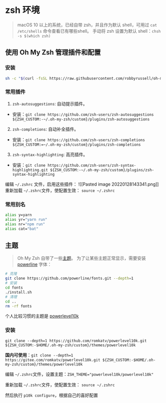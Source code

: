 # zsh 环境
> macOS 10 以上的系统，已经自带 zsh，并且作为默认 shell，可用过 `cat /etc/shells` 命令查看已有哪些shell。
> 手动将 zsh 设置为默认 shell：`chsh -s $(which zsh)`

## 使用 Oh My Zsh 管理插件和配置
### 安装
```zsh
sh -c "$(curl -fsSL https://raw.githubusercontent.com/robbyrussell/oh-my-zsh/master/tools/install.sh)"
```
### 常用插件
1. `zsh-autosuggestions`:  自动提示插件。
  -  安装：`git clone https://github.com/zsh-users/zsh-autosuggestions ${ZSH_CUSTOM:-~/.oh-my-zsh/custom}/plugins/zsh-autosuggestions`
2. `zsh-completions`:  自动补全插件。
  - 安装：`git clone https://github.com/zsh-users/zsh-completions ${ZSH_CUSTOM:=~/.oh-my-zsh/custom}/plugins/zsh-completions`
3. `zsh-syntax-highlighting`:  高亮插件。
  - 安装：`git clone https://github.com/zsh-users/zsh-syntax-highlighting.git ${ZSH_CUSTOM:-~/.oh-my-zsh/custom}/plugins/zsh-syntax-highlighting`

编辑 `~/.zshrc` 文件，启用这些插件：
  ![[Pasted image 20220128143341.png]]
 重新加载 `~/.zshrc`文件，使配置生效：
`source ~/.zshrc`

### 常用别名

```sh
alias y=yarn
alias yr="yarn run"
alias nr="npm run"
alias cat="bat"
```

## 主题
> Oh My Zsh 自带了一些[主题](https://github.com/ohmyzsh/ohmyzsh/wiki/External-themes)。
> 为了让某些主题正常显示，需要安装 [powerline](https://github.com/powerline/fonts) 字体：
```zsh
# 克隆
git clone https://github.com/powerline/fonts.git --depth=1
# 安装
cd fonts
./install.sh
# 清理
cd ..
rm -rf fonts
```
个人比较习惯的主题是 [powerlevel10k](https://github.com/romkatv/powerlevel10k)

### 安装
`git clone --depth=1 https://github.com/romkatv/powerlevel10k.git ${ZSH_CUSTOM:-$HOME/.oh-my-zsh/custom}/themes/powerlevel10k`

**国内可使用**：`git clone --depth=1 https://gitee.com/romkatv/powerlevel10k.git ${ZSH_CUSTOM:-$HOME/.oh-my-zsh/custom}/themes/powerlevel10k`

编辑 `~/.zshrc`文件，设置主题：`ZSH_THEME="powerlevel10k/powerlevel10k"`

重新加载 `~/.zshrc`文件，使配置生效：
`source ~/.zshrc`

然后执行 `p10k configure`，根据自己的喜好配置